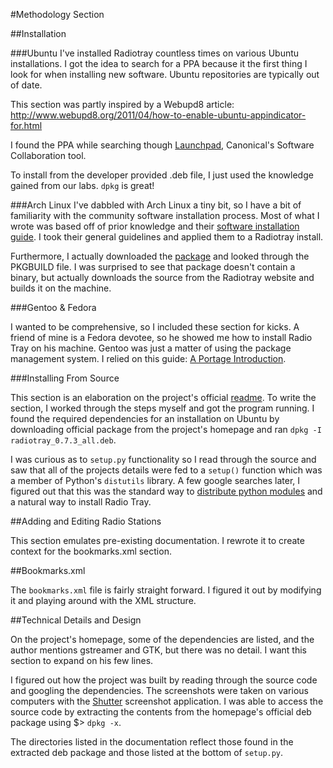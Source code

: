 #Methodology Section

##Installation


###Ubuntu
I've installed Radiotray countless times on various Ubuntu installations. I got the idea to search for a PPA because it the first thing I look for when installing new software. Ubuntu repositories are typically out of date.

This section was partly inspired by a Webupd8 article:
<http://www.webupd8.org/2011/04/how-to-enable-ubuntu-appindicator-for.html>

I found the PPA while searching though [Launchpad](http://launchpad.net), Canonical's Software Collaboration tool.

To install from the developer provided .deb file, I just used the knowledge gained from our labs. `dpkg` is great!


###Arch Linux
I've dabbled with Arch Linux a tiny bit, so I have a bit of familiarity with the community software installation process. Most of what I wrote was based off of prior knowledge and their [software installation guide](https://wiki.archlinux.org/index.php/AUR_User_Guidelines). I took their general guidelines and applied them to a Radiotray install.

Furthermore, I actually downloaded the [package](https://aur.archlinux.org/packages/radiotray/) and looked through the PKGBUILD file. I was surprised to see that package doesn't contain a binary, but actually downloads the source from the Radiotray website and builds it on the machine.

###Gentoo & Fedora

I wanted to be comprehensive, so I included these section for kicks. A friend of mine is a Fedora devotee, so he showed me how to install Radio Tray on his machine. Gentoo was just a matter of using the package management system. I relied on this guide: [A Portage Introduction](http://www.gentoo.org/doc/en/handbook/handbook-x86.xml?part=2&chap=1).

###Installing From Source

This section is an elaboration on the project's official [readme](https://bitbucket.org/carlmig/radio-tray/src). To write the section, I worked through the steps myself and got the program running. I found the required dependencies for an installation on Ubuntu by downloading official package from the project's homepage and ran `dpkg -I radiotray_0.7.3_all.deb`.

I was curious as to `setup.py` functionality so I read through the source and saw that all of the projects details were fed to a `setup()` function which was a member of Python's `distutils` library. A few google searches later, I figured out that this was the standard way to [distribute python modules](http://docs.python.org/2/distutils/setupscript.html) and a natural way to install Radio Tray.

##Adding and Editing Radio Stations

This section emulates pre-existing documentation. I rewrote it to create context for the bookmarks.xml section.

##Bookmarks.xml

The `bookmarks.xml` file is fairly straight forward. I figured it out by modifying it and playing around with the XML structure.


##Technical Details and Design

On the project's homepage, some of the dependencies are listed, and the author mentions gstreamer and GTK, but there was no detail. I want this section to expand on his few lines.

I figured out how the project was built by reading through the source code and googling the dependencies. The screenshots were taken on various computers with the [Shutter](http://shutter-project.org/) screenshot application. I was able to access the source code by extracting the contents from the homepage's official deb package using $> `dpkg -x`. 

The directories listed in the documentation reflect those found in the extracted deb package and those listed at the bottom of `setup.py`.
